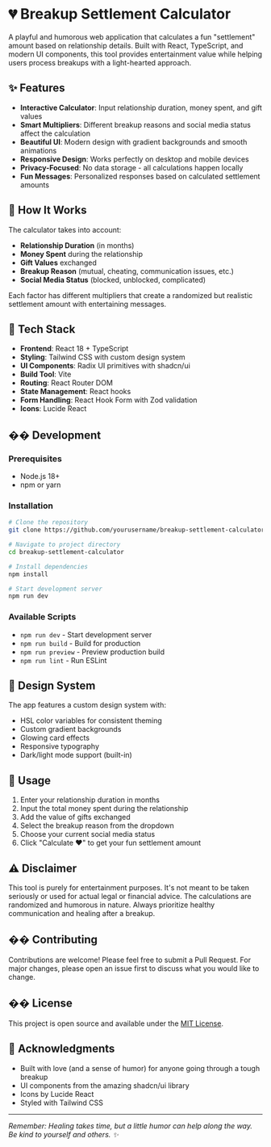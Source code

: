 # 💔 Breakup Settlement Calculator

A playful and humorous web application that calculates a fun "settlement" amount based on relationship details. Built with React, TypeScript, and modern UI components, this tool provides entertainment value while helping users process breakups with a light-hearted approach.

## ✨ Features

- **Interactive Calculator**: Input relationship duration, money spent, and gift values
- **Smart Multipliers**: Different breakup reasons and social media status affect the calculation
- **Beautiful UI**: Modern design with gradient backgrounds and smooth animations
- **Responsive Design**: Works perfectly on desktop and mobile devices
- **Privacy-Focused**: No data storage - all calculations happen locally
- **Fun Messages**: Personalized responses based on calculated settlement amounts

## 🎯 How It Works

The calculator takes into account:
- **Relationship Duration** (in months)
- **Money Spent** during the relationship
- **Gift Values** exchanged
- **Breakup Reason** (mutual, cheating, communication issues, etc.)
- **Social Media Status** (blocked, unblocked, complicated)

Each factor has different multipliers that create a randomized but realistic settlement amount with entertaining messages.

## 🚀 Tech Stack

- **Frontend**: React 18 + TypeScript
- **Styling**: Tailwind CSS with custom design system
- **UI Components**: Radix UI primitives with shadcn/ui
- **Build Tool**: Vite
- **Routing**: React Router DOM
- **State Management**: React hooks
- **Form Handling**: React Hook Form with Zod validation
- **Icons**: Lucide React

## ��️ Development

### Prerequisites
- Node.js 18+ 
- npm or yarn

### Installation
```bash
# Clone the repository
git clone https://github.com/yourusername/breakup-settlement-calculator.git

# Navigate to project directory
cd breakup-settlement-calculator

# Install dependencies
npm install

# Start development server
npm run dev
```

### Available Scripts
- `npm run dev` - Start development server
- `npm run build` - Build for production
- `npm run preview` - Preview production build
- `npm run lint` - Run ESLint

## 🎨 Design System

The app features a custom design system with:
- HSL color variables for consistent theming
- Custom gradient backgrounds
- Glowing card effects
- Responsive typography
- Dark/light mode support (built-in)

## 📱 Usage

1. Enter your relationship duration in months
2. Input the total money spent during the relationship
3. Add the value of gifts exchanged
4. Select the breakup reason from the dropdown
5. Choose your current social media status
6. Click "Calculate ❤️" to get your fun settlement amount

## ⚠️ Disclaimer

This tool is purely for entertainment purposes. It's not meant to be taken seriously or used for actual legal or financial advice. The calculations are randomized and humorous in nature. Always prioritize healthy communication and healing after a breakup.

## �� Contributing

Contributions are welcome! Please feel free to submit a Pull Request. For major changes, please open an issue first to discuss what you would like to change.

## �� License

This project is open source and available under the [MIT License](LICENSE).

## 💝 Acknowledgments

- Built with love (and a sense of humor) for anyone going through a tough breakup
- UI components from the amazing shadcn/ui library
- Icons by Lucide React
- Styled with Tailwind CSS

---

*Remember: Healing takes time, but a little humor can help along the way. Be kind to yourself and others. ✨*